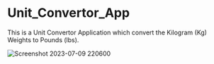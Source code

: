# Unit_Convertor_App
This is a Unit Convertor Application which convert the Kilogram (Kg) Weights to Pounds (lbs).

![Screenshot 2023-07-09 220600](https://github.com/AaryanSahlot/Unit_Convertor_App/assets/137866460/081f51a0-7e8e-4a11-b6ca-934d6a5a7368)
